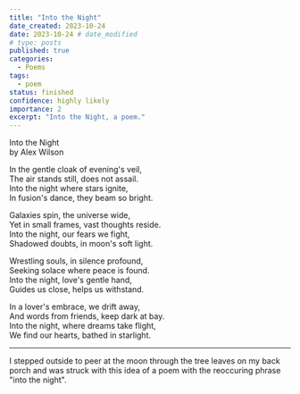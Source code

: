 ```yaml
---  
title: "Into the Night"  
date_created: 2023-10-24
date: 2023-10-24 # date_modified  
# type: posts  
published: true  
categories:  
  - Poems  
tags:  
  - poem  
status: finished  
confidence: highly likely  
importance: 2  
excerpt: "Into the Night, a poem."
---  
```

  
Into the Night  
by Alex Wilson  
  
In the gentle cloak of evening's veil,  
The air stands still, does not assail.  
Into the night where stars ignite,  
In fusion's dance, they beam so bright.  
  
Galaxies spin, the universe wide,  
Yet in small frames, vast thoughts reside.  
Into the night, our fears we fight,  
Shadowed doubts, in moon's soft light.  
  
Wrestling souls, in silence profound,  
Seeking solace where peace is found.  
Into the night, love's gentle hand,  
Guides us close, helps us withstand.  
  
In a lover's embrace, we drift away,  
And words from friends, keep dark at bay.  
Into the night, where dreams take flight,  
We find our hearts, bathed in starlight.  

---

I stepped outside to peer at the moon through the tree leaves on my back porch and was struck with this idea of a poem with the reoccuring phrase "into the night".